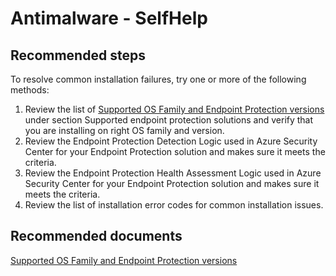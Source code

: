 
<properties
    pageTitle="Antimaware - SelfHelp"
    description="Antimalware - SelfHelp"
    service="microsoft.operationalinsights"
    resource="workspaces"
	symptomID=""
	infoBubbleText=""
    authors="olegan"
    displayorder="1"
    selfHelpType="generic"
    supportTopicIds="32612429"
    resourceTags=""
    productPesIds="15725"
    cloudEnvironments="Public, Fairfax"
	articleId="62dbd3b1-47d4-4024-9b9f-0e093ada4218"
/>

# Antimalware - SelfHelp

## **Recommended steps**
To resolve common installation failures, try one or more of the following methods:
1. Review the list of [Supported OS Family and Endpoint Protection versions](https://docs.microsoft.com/en-us/azure/security-center/security-center-os-coverage)  under section Supported endpoint protection solutions and verify that you are installing on right OS family and version.  
2. Review the Endpoint Protection Detection Logic used in Azure Security Center for your Endpoint Protection solution and makes sure it meets the criteria. 
3. Review the Endpoint Protection Health Assessment Logic used in Azure Security Center for your Endpoint Protection solution and makes sure it meets the criteria. 
4. Review the list of installation error codes for common installation issues. 

## **Recommended documents**
[Supported OS Family and Endpoint Protection versions](https://docs.microsoft.com/en-us/azure/security-center/security-center-os-coverage)
